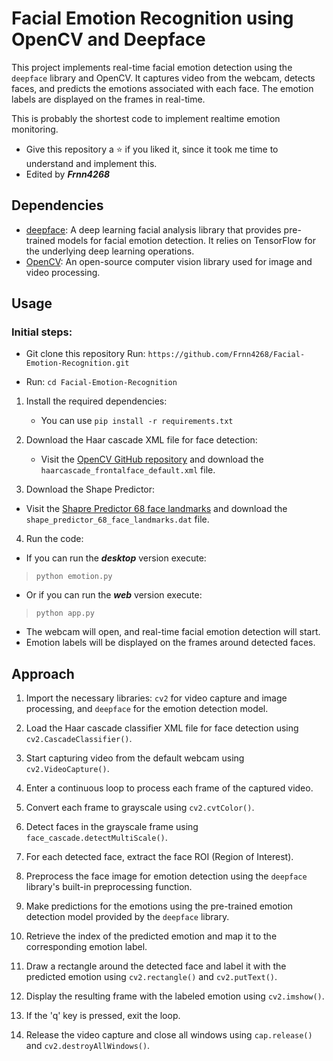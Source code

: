 # Facial Emotion Recognition using OpenCV and Deepface
This project implements real-time facial emotion detection using the `deepface` library and OpenCV. It captures video from the webcam, detects faces, and predicts the emotions associated with each face. The emotion labels are displayed on the frames in real-time.

This is probably the shortest code to implement realtime emotion monitoring.
- Give this repository a ⭐ if you liked it, since it took me time to understand and implement this.
- Edited by ***Frnn4268***

## Dependencies

- [deepface](https://github.com/serengil/deepface): A deep learning facial analysis library that provides pre-trained models for facial emotion detection. It relies on TensorFlow for the underlying deep learning operations.
- [OpenCV](https://opencv.org/): An open-source computer vision library used for image and video processing.

## Usage
### Initial steps:
- Git clone this repository Run: `https://github.com/Frnn4268/Facial-Emotion-Recognition.git`

- Run: `cd Facial-Emotion-Recognition`
1. Install the required dependencies:
   - You can use `pip install -r requirements.txt`

2. Download the Haar cascade XML file for face detection:
   - Visit the [OpenCV GitHub repository](https://github.com/opencv/opencv/tree/master/data/haarcascades) and download the `haarcascade_frontalface_default.xml` file.
   
3. Download the Shape Predictor:
  - Visit the [Shapre Predictor 68 face landmarks](https://github.com/italojs/facial-landmarks-recognition/blob/master/shape_predictor_68_face_landmarks.dat) and download the `shape_predictor_68_face_landmarks.dat` file.

4. Run the code:
 - If you can run the ***desktop*** version execute:
 >    `python emotion.py`  

 - Or  if you can run the ***web*** version execute: 
 > `python app.py`

   - The webcam will open, and real-time facial emotion detection will start.
   - Emotion labels will be displayed on the frames around detected faces.

## Approach

1. Import the necessary libraries: `cv2` for video capture and image processing, and `deepface` for the emotion detection model.

2. Load the Haar cascade classifier XML file for face detection using `cv2.CascadeClassifier()`.

3. Start capturing video from the default webcam using `cv2.VideoCapture()`.

4. Enter a continuous loop to process each frame of the captured video.

5. Convert each frame to grayscale using `cv2.cvtColor()`.

6. Detect faces in the grayscale frame using `face_cascade.detectMultiScale()`.

7. For each detected face, extract the face ROI (Region of Interest).

8. Preprocess the face image for emotion detection using the `deepface` library's built-in preprocessing function.

9. Make predictions for the emotions using the pre-trained emotion detection model provided by the `deepface` library.

10. Retrieve the index of the predicted emotion and map it to the corresponding emotion label.

11. Draw a rectangle around the detected face and label it with the predicted emotion using `cv2.rectangle()` and `cv2.putText()`.

12. Display the resulting frame with the labeled emotion using `cv2.imshow()`.

13. If the 'q' key is pressed, exit the loop.

14. Release the video capture and close all windows using `cap.release()` and `cv2.destroyAllWindows()`.
